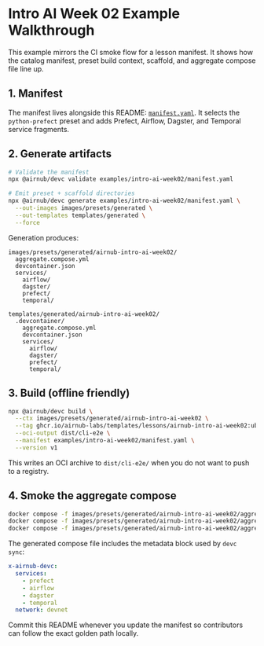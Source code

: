 # Intro AI Week 02 Example Walkthrough

This example mirrors the CI smoke flow for a lesson manifest. It shows how the catalog manifest, preset build context, scaffold,
and aggregate compose file line up.

## 1. Manifest

The manifest lives alongside this README: [`manifest.yaml`](./manifest.yaml). It selects the `python-prefect` preset and adds
Prefect, Airflow, Dagster, and Temporal service fragments.

## 2. Generate artifacts

```bash
# Validate the manifest
npx @airnub/devc validate examples/intro-ai-week02/manifest.yaml

# Emit preset + scaffold directories
npx @airnub/devc generate examples/intro-ai-week02/manifest.yaml \
  --out-images images/presets/generated \
  --out-templates templates/generated \
  --force
```

Generation produces:

```
images/presets/generated/airnub-intro-ai-week02/
  aggregate.compose.yml
  devcontainer.json
  services/
    airflow/
    dagster/
    prefect/
    temporal/

templates/generated/airnub-intro-ai-week02/
  .devcontainer/
    aggregate.compose.yml
    devcontainer.json
    services/
      airflow/
      dagster/
      prefect/
      temporal/
```

## 3. Build (offline friendly)

```bash
npx @airnub/devc build \
  --ctx images/presets/generated/airnub-intro-ai-week02 \
  --tag ghcr.io/airnub-labs/templates/lessons/airnub-intro-ai-week02:ubuntu-24.04-airnub-intro-ai-week02-v1 \
  --oci-output dist/cli-e2e \
  --manifest examples/intro-ai-week02/manifest.yaml \
  --version v1
```

This writes an OCI archive to `dist/cli-e2e/` when you do not want to push to a registry.

## 4. Smoke the aggregate compose

```bash
docker compose -f images/presets/generated/airnub-intro-ai-week02/aggregate.compose.yml up -d --wait
docker compose -f images/presets/generated/airnub-intro-ai-week02/aggregate.compose.yml ps
docker compose -f images/presets/generated/airnub-intro-ai-week02/aggregate.compose.yml down
```

The generated compose file includes the metadata block used by `devc sync`:

```yaml
x-airnub-devc:
  services:
    - prefect
    - airflow
    - dagster
    - temporal
  network: devnet
```

Commit this README whenever you update the manifest so contributors can follow the exact golden path locally.
